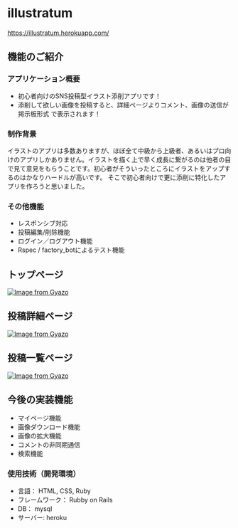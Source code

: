 # illustratum

https://illustratum.herokuapp.com/

## 機能のご紹介

### アプリケーション概要 

- 初心者向けのSNS投稿型イラスト添削アプリです！
- 添削して欲しい画像を投稿すると、詳細ページよりコメント、画像の送信が掲示板形式 で表示されます！

### 制作背景

イラストのアプリは多数ありますが、ほぼ全て中級から上級者、あるいはプロ向けのアプリしかありません。イラストを描く上で早く成長に繋がるのは他者の目で見て意見をもらうことです。初心者がそういったところにイラストをアップするのはかなりハードルが高いです。
そこで初心者向けで更に添削に特化したアプリを作ろうと思いました。

### その他機能

- レスポンシブ対応
- 投稿編集/削除機能
- ログイン／ログアウト機能
- Rspec / factory_botによるテスト機能

## トップページ

[![Image from Gyazo](https://i.gyazo.com/7d59c3ccbf6e6bd59a999c848621eba7.gif)](https://gyazo.com/7d59c3ccbf6e6bd59a999c848621eba7)

## 投稿詳細ページ

[![Image from Gyazo](https://i.gyazo.com/808212e76a65c4f25aaa52141aac0e80.gif)](https://gyazo.com/808212e76a65c4f25aaa52141aac0e80)

## 投稿一覧ページ

[![Image from Gyazo](https://i.gyazo.com/433c44628a8186aadd5d822317e738d3.gif)](https://gyazo.com/433c44628a8186aadd5d822317e738d3)

## 今後の実装機能

- マイページ機能
- 画像ダウンロード機能
- 画像の拡大機能
- コメントの非同期通信
- 検索機能

### 使用技術（開発環境）

- 言語： HTML, CSS, Ruby
- フレームワーク： Rubby on Rails
- DB： mysql
- サーバー: heroku




